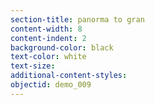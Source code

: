 ```yaml
---
section-title: panorma to gran
content-width: 8
content-indent: 2
background-color: black
text-color: white
text-size:
additional-content-styles:
objectid: demo_009
---
```



